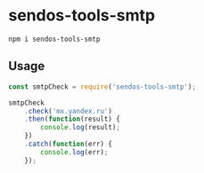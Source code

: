 # sendos-tools-smtp

```
npm i sendos-tools-smtp
```

## Usage

``` js
const smtpCheck = require('sendos-tools-smtp');

smtpCheck
	.check('mx.yandex.ru')
	.then(function(result) {
		console.log(result);
	})
	.catch(function(err) {
		console.log(err);
	});
```